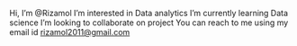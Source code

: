 Hi, I’m @Rizamol
I’m interested in Data analytics
I’m currently learning Data science
I’m looking to collaborate on project
You can reach to me using my email id rizamol2011@gmail.com

<!---
rizamol/rizamol is a ✨ special ✨ repository because its `README.md` (this file) appears on your GitHub profile.
You can click the Preview link to take a look at your changes.
--->
